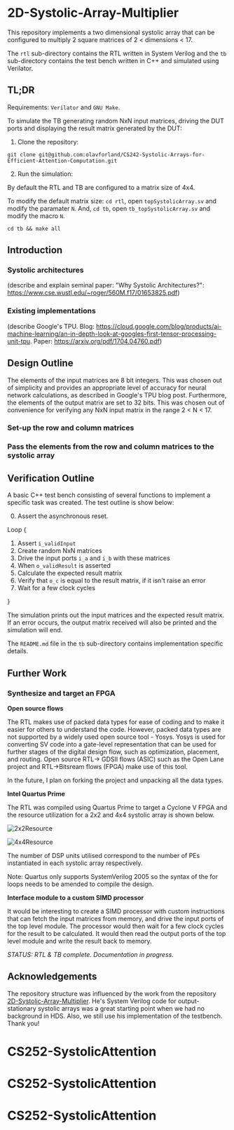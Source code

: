 # 2D-Systolic-Array-Multiplier

This repository implements a two dimensional systolic array that can be
configured to multiply 2 square matrices of 2 < dimensions < 17.

The `rtl` sub-directory contains the RTL written in System Verilog and the `tb`
sub-directory contains the test bench written in C++ and simulated using
Verilator.

## TL;DR

Requirements: `Verilator` and `GNU Make`.

To simulate the TB generating random NxN input matrices, driving the DUT ports
and displaying the result matrix generated by the DUT:

1. Clone the repository:
```
git clone git@github.com:olavforland/CS242-Systolic-Arrays-for-Efficient-Attention-Computation.git
```
2. Run the simulation:

By default the RTL and TB are configured to a matrix size of 4x4.

To modify the default matrix size: `cd rtl`, open `topSystolicArray.sv` and
modify the paramater `N`. And, `cd tb`, open `tb_topSystolicArray.sv` and modify
the macro `N`.

```
cd tb && make all
```

## Introduction

### Systolic architectures

(describe and explain seminal paper: "Why Systolic Architectures?": https://www.cse.wustl.edu/~roger/560M.f17/01653825.pdf)

### Existing implementations

(describe Google's TPU. Blog: https://cloud.google.com/blog/products/ai-machine-learning/an-in-depth-look-at-googles-first-tensor-processing-unit-tpu. Paper: https://arxiv.org/pdf/1704.04760.pdf)

## Design Outline


The elements of the input matrices are 8 bit integers. This was chosen out of
simplicity and provides an appropriate level of accuracy for neural network
calculations, as described in Google's TPU blog post. Furthermore, the elements
of the output matrix are set to 32 bits. This was chosen out of convenience for
verifying any NxN input matrix in the range 2 < N < 17.



### Set-up the row and column matrices



### Pass the elements from the row and column matrices to the systolic array


## Verification Outline

A basic C++ test bench consisting of several functions to implement a specific
task was created. The test outline is show below:

0. Assert the asynchronous reset.

Loop {

  1. Assert `i_validInput`
  2. Create random NxN matrices
  3. Drive the input ports `i_a` and `i_b` with these matrices
  4. When `o_validResult` is asserted
  5. Calculate the expected result matrix
  6. Verify that `o_c` is equal to the result matrix, if it isn't raise an error
  7. Wait for a few clock cycles

}

The simulation prints out the input matrices and the expected result matrix. If
an error occurs, the output matrix received will also be printed and the
simulation will end.

The `README.md` file in the `tb` sub-directory contains implementation specific
details.

## Further Work

### Synthesize and target an FPGA

**Open source flows**

The RTL makes use of packed data types for ease of coding and to make it easier
for others to understand the code. However, packed data types are not supported
by a widely used open source tool - Yosys. Yosys is used for converting SV code
into a  gate-level representation that can be used for further stages of the
digital design flow, such as optimization, placement, and routing. Open source
RTL-> GDSII flows (ASIC) such as the Open Lane project and RTL->Bitsream flows
(FPGA) make use of this tool.

In the future, I plan on forking the project and unpacking all the data types.

**Intel Quartus Prime**

The RTL was compiled using Quartus Prime to target a Cyclone V FPGA and the
resource utilization for a 2x2 and 4x4 systolic array is shown below.

![2x2Resource](images/2x2Resource.png)

![4x4Resource](images/4x4Resource.png)

The number of DSP units utilised correspond to the number of PEs instantiated in
each systolic array respectively.

Note: Quartus only supports SystemVerilog 2005 so the syntax of the for loops
needs to be amended to compile the design.

**Interface module to a custom SIMD processor**

It would be interesting to create a SIMD processor with custom instructions that
can fetch the input matrices from memory, and drive the input ports of the top
level module. The processor would then wait for a few clock cycles for the
result to be calculated. It would then read the output ports of the top level
module and write the result back to memory.

*STATUS: RTL & TB complete. Documentation in progress.*

## Acknowledgements

The repository structure was influenced by the work from the repository [2D-Systolic-Array-Multiplier](https://github.com/tms4517/2D-Systolic-Array-Multiplier). He's System Verilog code for output-stationary systolic arrays was a great starting point when we had no background in HDS. Also, we still use his implementation of the testbench. Thank you!

# CS252-SystolicAttention
# CS252-SystolicAttention
# CS252-SystolicAttention
